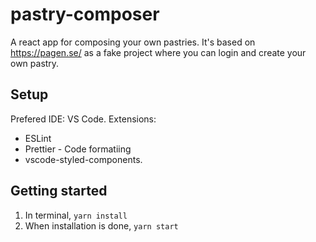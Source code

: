 # pastry-composer

A react app for composing your own pastries.
It's based on https://pagen.se/ as a fake project where you can login and create your own pastry.

## Setup

Prefered IDE: VS Code.
Extensions:

- ESLint
- Prettier - Code formatiing
- vscode-styled-components.

## Getting started

1. In terminal, `yarn install`
2. When installation is done, `yarn start`
